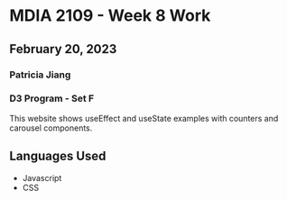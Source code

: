 # MDIA 2109 - Week 8 Work 
## February 20, 2023

### Patricia Jiang
### D3 Program - Set F

This website shows useEffect and useState examples with counters and carousel components.

## Languages Used
* Javascript
* CSS